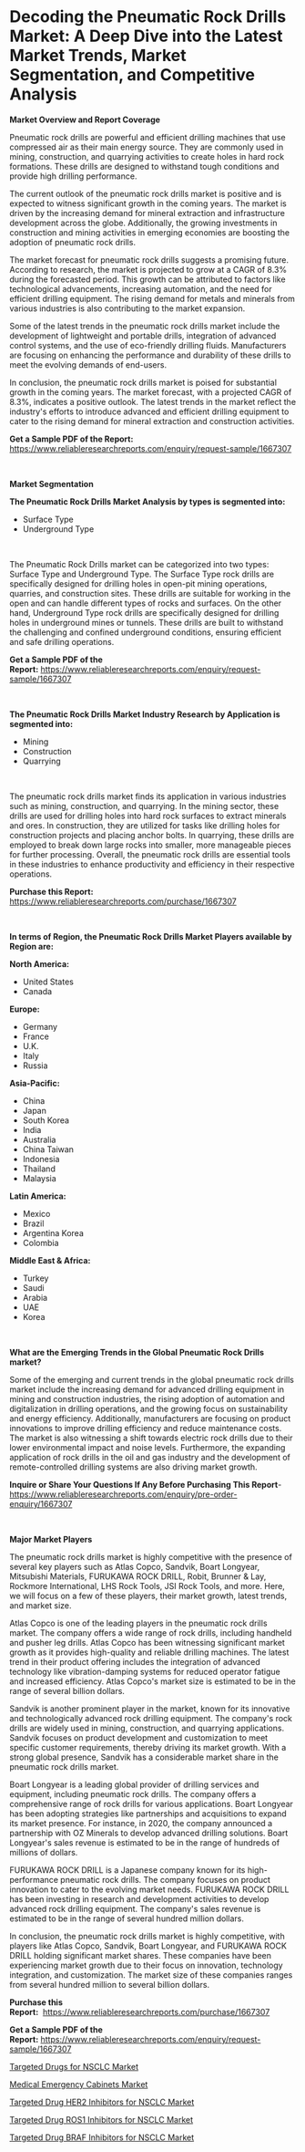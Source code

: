 <p><h1>Decoding the Pneumatic Rock Drills Market: A Deep Dive into the Latest Market Trends, Market Segmentation, and Competitive Analysis</h1></p><p><strong>Market Overview and Report Coverage</strong></p>
<p><p>Pneumatic rock drills are powerful and efficient drilling machines that use compressed air as their main energy source. They are commonly used in mining, construction, and quarrying activities to create holes in hard rock formations. These drills are designed to withstand tough conditions and provide high drilling performance.</p><p>The current outlook of the pneumatic rock drills market is positive and is expected to witness significant growth in the coming years. The market is driven by the increasing demand for mineral extraction and infrastructure development across the globe. Additionally, the growing investments in construction and mining activities in emerging economies are boosting the adoption of pneumatic rock drills.</p><p>The market forecast for pneumatic rock drills suggests a promising future. According to research, the market is projected to grow at a CAGR of 8.3% during the forecasted period. This growth can be attributed to factors like technological advancements, increasing automation, and the need for efficient drilling equipment. The rising demand for metals and minerals from various industries is also contributing to the market expansion.</p><p>Some of the latest trends in the pneumatic rock drills market include the development of lightweight and portable drills, integration of advanced control systems, and the use of eco-friendly drilling fluids. Manufacturers are focusing on enhancing the performance and durability of these drills to meet the evolving demands of end-users.</p><p>In conclusion, the pneumatic rock drills market is poised for substantial growth in the coming years. The market forecast, with a projected CAGR of 8.3%, indicates a positive outlook. The latest trends in the market reflect the industry's efforts to introduce advanced and efficient drilling equipment to cater to the rising demand for mineral extraction and construction activities.</p></p>
<p><strong>Get a Sample PDF of the Report:</strong> <a href="https://www.reliableresearchreports.com/enquiry/request-sample/1667307">https://www.reliableresearchreports.com/enquiry/request-sample/1667307</a></p>
<p>&nbsp;</p>
<p><strong>Market Segmentation</strong></p>
<p><strong>The Pneumatic Rock Drills Market Analysis by types is segmented into:</strong></p>
<p><ul><li>Surface Type</li><li>Underground Type</li></ul></p>
<p>&nbsp;</p>
<p><p>The Pneumatic Rock Drills market can be categorized into two types: Surface Type and Underground Type. The Surface Type rock drills are specifically designed for drilling holes in open-pit mining operations, quarries, and construction sites. These drills are suitable for working in the open and can handle different types of rocks and surfaces. On the other hand, Underground Type rock drills are specifically designed for drilling holes in underground mines or tunnels. These drills are built to withstand the challenging and confined underground conditions, ensuring efficient and safe drilling operations.</p></p>
<p><strong>Get a Sample PDF of the Report:</strong>&nbsp;<a href="https://www.reliableresearchreports.com/enquiry/request-sample/1667307">https://www.reliableresearchreports.com/enquiry/request-sample/1667307</a></p>
<p>&nbsp;</p>
<p><strong>The Pneumatic Rock Drills Market Industry Research by Application is segmented into:</strong></p>
<p><ul><li>Mining</li><li>Construction</li><li>Quarrying</li></ul></p>
<p>&nbsp;</p>
<p><p>The pneumatic rock drills market finds its application in various industries such as mining, construction, and quarrying. In the mining sector, these drills are used for drilling holes into hard rock surfaces to extract minerals and ores. In construction, they are utilized for tasks like drilling holes for construction projects and placing anchor bolts. In quarrying, these drills are employed to break down large rocks into smaller, more manageable pieces for further processing. Overall, the pneumatic rock drills are essential tools in these industries to enhance productivity and efficiency in their respective operations.</p></p>
<p><strong>Purchase this Report:</strong>&nbsp; <a href="https://www.reliableresearchreports.com/purchase/1667307">https://www.reliableresearchreports.com/purchase/1667307</a></p>
<p>&nbsp;</p>
<p><strong>In terms of Region, the Pneumatic Rock Drills Market Players available by Region are:</strong></p>
<p>
    <p> <strong> North America: </strong>
        <ul>
            <li>United States</li>
            <li>Canada</li>
        </ul>
        </p> 
    <p> <strong> Europe: </strong>
        <ul>
            <li>Germany</li>
            <li>France</li>
            <li>U.K.</li>
            <li>Italy</li>
            <li>Russia</li>
        </ul>
        </p> 
    <p> <strong> Asia-Pacific: </strong>
        <ul>
            <li>China</li>
            <li>Japan</li>
            <li>South Korea</li>
            <li>India</li>
            <li>Australia</li>
            <li>China Taiwan</li>
            <li>Indonesia</li>
            <li>Thailand</li>
            <li>Malaysia</li>
        </ul>
        </p> 
    <p> <strong> Latin America: </strong>
        <ul>
            <li>Mexico</li>
            <li>Brazil</li>
            <li>Argentina Korea</li>
            <li>Colombia</li>
        </ul>
        </p> 
    <p> <strong> Middle East & Africa: </strong>
        <ul>
            <li>Turkey</li>
            <li>Saudi</li>
            <li>Arabia</li>
            <li>UAE</li>
            <li>Korea</li>
        </ul>
    </p>
    </p>
<p>&nbsp;</p>
<p><strong>What are the Emerging Trends in the Global Pneumatic Rock Drills market?</strong></p>
<p><p>Some of the emerging and current trends in the global pneumatic rock drills market include the increasing demand for advanced drilling equipment in mining and construction industries, the rising adoption of automation and digitalization in drilling operations, and the growing focus on sustainability and energy efficiency. Additionally, manufacturers are focusing on product innovations to improve drilling efficiency and reduce maintenance costs. The market is also witnessing a shift towards electric rock drills due to their lower environmental impact and noise levels. Furthermore, the expanding application of rock drills in the oil and gas industry and the development of remote-controlled drilling systems are also driving market growth.</p></p>
<p><strong>Inquire or Share Your Questions If Any Before Purchasing This Report</strong>- <a href="https://www.reliableresearchreports.com/enquiry/pre-order-enquiry/1667307">https://www.reliableresearchreports.com/enquiry/pre-order-enquiry/1667307</a></p>
<p>&nbsp;</p>
<p><strong>Major Market Players</strong></p>
<p><p>The pneumatic rock drills market is highly competitive with the presence of several key players such as Atlas Copco, Sandvik, Boart Longyear, Mitsubishi Materials, FURUKAWA ROCK DRILL, Robit, Brunner & Lay, Rockmore International, LHS Rock Tools, JSI Rock Tools, and more. Here, we will focus on a few of these players, their market growth, latest trends, and market size.</p><p>Atlas Copco is one of the leading players in the pneumatic rock drills market. The company offers a wide range of rock drills, including handheld and pusher leg drills. Atlas Copco has been witnessing significant market growth as it provides high-quality and reliable drilling machines. The latest trend in their product offering includes the integration of advanced technology like vibration-damping systems for reduced operator fatigue and increased efficiency. Atlas Copco's market size is estimated to be in the range of several billion dollars.</p><p>Sandvik is another prominent player in the market, known for its innovative and technologically advanced rock drilling equipment. The company's rock drills are widely used in mining, construction, and quarrying applications. Sandvik focuses on product development and customization to meet specific customer requirements, thereby driving its market growth. With a strong global presence, Sandvik has a considerable market share in the pneumatic rock drills market.</p><p>Boart Longyear is a leading global provider of drilling services and equipment, including pneumatic rock drills. The company offers a comprehensive range of rock drills for various applications. Boart Longyear has been adopting strategies like partnerships and acquisitions to expand its market presence. For instance, in 2020, the company announced a partnership with OZ Minerals to develop advanced drilling solutions. Boart Longyear's sales revenue is estimated to be in the range of hundreds of millions of dollars.</p><p>FURUKAWA ROCK DRILL is a Japanese company known for its high-performance pneumatic rock drills. The company focuses on product innovation to cater to the evolving market needs. FURUKAWA ROCK DRILL has been investing in research and development activities to develop advanced rock drilling equipment. The company's sales revenue is estimated to be in the range of several hundred million dollars.</p><p>In conclusion, the pneumatic rock drills market is highly competitive, with players like Atlas Copco, Sandvik, Boart Longyear, and FURUKAWA ROCK DRILL holding significant market shares. These companies have been experiencing market growth due to their focus on innovation, technology integration, and customization. The market size of these companies ranges from several hundred million to several billion dollars.</p></p>
<p><strong>Purchase this Report:</strong>&nbsp;&nbsp;<a href="https://www.reliableresearchreports.com/purchase/1667307">https://www.reliableresearchreports.com/purchase/1667307</a></p>
<p></p>
<p><strong>Get a Sample PDF of the Report:</strong>&nbsp;<a href="https://www.reliableresearchreports.com/enquiry/request-sample/1667307">https://www.reliableresearchreports.com/enquiry/request-sample/1667307</a></p>
<p><p><a href="https://medium.com/@lauryframi644/analyzing-targeted-drugs-for-nsclc-market-global-industry-perspective-and-forecast-2023-to-2030-e4d46d144dd4">Targeted Drugs for NSCLC Market</a></p><p><a href="https://issuu.com/reportprime-2/docs/medical-emergency-cabinets-market-size-2030.pptx">Medical Emergency Cabinets Market</a></p><p><a href="https://medium.com/@lauryframi644/targeted-drug-her2-inhibitors-for-nsclc-market-insights-into-market-cagr-market-trends-and-fdcbb95ae06d">Targeted Drug HER2 Inhibitors for NSCLC Market</a></p><p><a href="https://medium.com/@lauryframi644/targeted-drug-ros1-inhibitors-for-nsclc-market-trends-forecast-and-competitive-analysis-to-2030-4a57c385d6ad">Targeted Drug ROS1 Inhibitors for NSCLC Market</a></p><p><a href="https://medium.com/@malcomw102036/targeted-drug-braf-inhibitors-for-nsclc-market-outlook-industry-overview-and-forecast-2023-to-c33948205166">Targeted Drug BRAF Inhibitors for NSCLC Market</a></p></p>